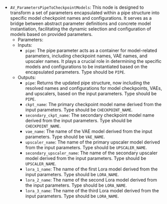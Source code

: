 - `AV_ParametersPipeToCheckpointModels`: This node is designed to transform a set of parameters encapsulated within a pipe structure into specific model checkpoint names and configurations. It serves as a bridge between abstract parameter definitions and concrete model instantiation, facilitating the dynamic selection and configuration of models based on provided parameters.
    - Parameters:
    - Inputs:
        - `pipe`: The pipe parameter acts as a container for model-related parameters, including checkpoint names, VAE names, and upscaler names. It plays a crucial role in determining the specific models and configurations to be instantiated based on the encapsulated parameters. Type should be `PIPE`.
    - Outputs:
        - `pipe`: Returns the updated pipe structure, now including the resolved names and configurations for model checkpoints, VAEs, and upscalers, based on the input parameters. Type should be `PIPE`.
        - `ckpt_name`: The primary checkpoint model name derived from the input parameters. Type should be `CHECKPOINT_NAME`.
        - `secondary_ckpt_name`: The secondary checkpoint model name derived from the input parameters. Type should be `CHECKPOINT_NAME`.
        - `vae_name`: The name of the VAE model derived from the input parameters. Type should be `VAE_NAME`.
        - `upscaler_name`: The name of the primary upscaler model derived from the input parameters. Type should be `UPSCALER_NAME`.
        - `secondary_upscaler_name`: The name of the secondary upscaler model derived from the input parameters. Type should be `UPSCALER_NAME`.
        - `lora_1_name`: The name of the first Lora model derived from the input parameters. Type should be `LORA_NAME`.
        - `lora_2_name`: The name of the second Lora model derived from the input parameters. Type should be `LORA_NAME`.
        - `lora_3_name`: The name of the third Lora model derived from the input parameters. Type should be `LORA_NAME`.
